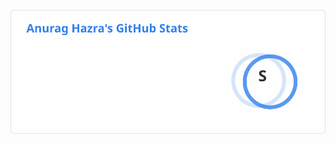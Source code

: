 [![qiufeng's github stats](README.assets/api)](https://github.com/wutongshenqiu/github-readme-stats)